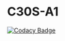 # C30S-A1

[![Codacy Badge](https://api.codacy.com/project/badge/Grade/2b27365a3738479d9a75326ab87abec0)](https://www.codacy.com/app/cgenyk/C30S-A1-FIXED?utm_source=github.com&utm_medium=referral&utm_content=cgenyk/C30S-A1-FIXED&utm_campaign=badger)
